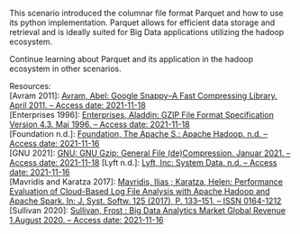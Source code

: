This scenario introduced the columnar file format Parquet and how to use its python implementation. Parquet allows for efficient data storage and retrieval and is ideally suited for Big Data applications utilizing the hadoop ecosystem.

Continue learning about Parquet and its application in the hadoop ecosystem in other scenarios.

Resources:<br/>
[Avram 2011]: [Avram, Abel: Google Snappy–A Fast Compressing Library. April 2011. – Access date: 2021-11-18](https://www.infoq.com/news/2011/04/Snappy/)<br/>
[Enterprises 1996]: [Enterprises, Aladdin: GZIP File Format Specification Version 4.3. Mai 1996. – Access date: 2021-11-18](https://www.ietf.org/rfc/rfc1952.txt)<br/>
[Foundation n.d.]: [Foundation, The Apache S.: Apache Hadoop. n.d. – Access date: 2021-11-16](https://hadoop.apache.org/)<br/>
[GNU 2021]: [GNU: GNU Gzip: General File (de)Compression. Januar 2021. – Access date: 2021-11-18](https://www.gnu.org/software/gzip/manual/gzip.html)
[Lyft n.d.]: [Lyft, Inc: System Data. n.d. – Access date: 2021-11-16](http://www.capitalbikeshare.com/system-data)<br/>
[Mavridis and Karatza 2017]: [Mavridis, Ilias ; Karatza, Helen: Performance Evaluation of Cloud-Based Log File Analysis with Apache Hadoop and Apache Spark. In: J. Syst. Softw. 125 (2017), P. 133–151. – ISSN 0164-1212](https://www.sciencedirect.com/science/article/pii/S0164121216302370)<br/>
[Sullivan 2020]: [Sullivan, Frost : Big Data Analytics Market Global Revenue 1.August 2020. – Access date: 2021-11-16](https://www.statista.com/statistics/947745/worldwide-total-data-market-revenue/)

